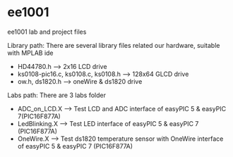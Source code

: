 ee1001
======

ee1001 lab and project files

Library path:
There are several library files related our hardware, suitable with MPLAB ide

- HD44780.h 				--> 2x16 LCD drive
- ks0108-pic16.c, ks0108.c, ks0108.h	--> 128x64 GLCD drive
- ow.h, ds1820.h			--> oneWire & ds1820 drive

Labs path:
There are 3 labs folder

- ADC_on_LCD.X		--> Test LCD and ADC interface of easyPIC 5 & easyPIC 7(PIC16F877A)
- LedBlinking.X		--> Test LED interface of easyPIC 5 & easyPIC 7 (PIC16F877A)
- OneWire.X		--> Test ds1820 temperature sensor with OneWire interface of easyPIC 5 & easyPIC 7 (PIC16F877A)

